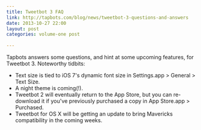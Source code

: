 ```yaml
---
title: Tweetbot 3 FAQ
link: http://tapbots.com/blog/news/tweetbot-3-questions-and-answers
date: 2013-10-27 22:00
layout: post
categories: volume-one post
 
---
```



Tapbots answers some questions, and hint at some upcoming features, for Tweetbot 3. Noteworthy tidbits:

- Text size is tied to iOS 7's dynamic font size in Settings.app > General > Text Size.
- A night theme is coming(!).
- Tweetbot 2 will eventually return to the App Store, but you can re-download it if you've previously purchased a copy in App Store.app > Purchased.
- Tweetbot for OS X will be getting an update to bring Mavericks compatibility in the coming weeks.
